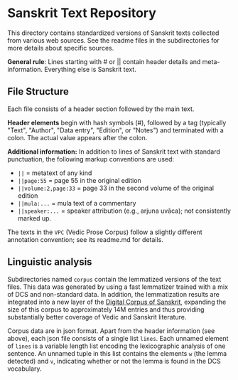 # Sanskrit Text Repository

This directory contains standardized versions of Sanskrit texts collected from various web sources. See the readme files in the subdirectories for more details about specific sources.

**General rule**: Lines starting with # or || contain header details and meta-information. Everything else is Sanskrit text.

## File Structure

Each file consists of a header section followed by the main text.

**Header elements** begin with hash symbols (#), followed by a tag (typically "Text", "Author", "Data entry", "Edition", or "Notes") and terminated with a colon. The actual value appears after the colon.


**Additional information:** In addition to lines of Sanskrit text with standard punctuation, the following markup conventions are used:

- `||` = metatext of any kind
- `||page:55` = page 55 in the original edition
- `||volume:2,page:33` = page 33 in the second volume of the original edition
- `||mula:...` = mula text of a commentary
- `||speaker:...` = speaker attribution (e.g., arjuna uvāca); not consistently marked up.

The texts in the `VPC` (Vedic Prose Corpus) follow a slightly different annotation convention; see its readme.md for details.


## Linguistic analysis

Subdirectories named `corpus` contain the lemmatized versions of the text files. This data was generated by using a fast lemmatizer trained with a mix of DCS and non-standard data. In addition, the lemmatization results are integrated into a new layer of the [Digital Corpus of Sanskrit](http://sanskrit-linguistics.org/dcs/index.php), expanding the size of this corpus to approximately 14M entries and thus providing substantially better coverage of Vedic and Sanskrit literature.

Corpus data are in json format. Apart from the header information (see above), each json file consists of a single list `lines`. Each unnamed element of `lines` is a variable length list encoding the lexicographic analysis of one sentence. An unnamed tuple in this list contains the elements `w` (the lemma detected) and `v`, indicating whether or not the lemma is found in the DCS vocabulary.